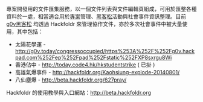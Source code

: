 <!-- TITLE: Hackfoldr -->

專案開發用的文件匯集服務，以一個文件列表與文件編輯頁組成，可用於匯整各種資料於一處，相當適合用於[專案](專案)管理、[黑客松](黑客松)活動與社會事件資訊整理。目前 [g0v黑客松](g0v黑客松) 均透過 Hackfoldr 來管理協作文件，亦於多次社會事件中被大量使用，其中包括：

* 太陽花學運 - http://g0v.today/congressoccupied/https%253A%252F%252Fg0v.hackpad.com%252Fep%252Fpad%252Fstatic%252FXP8sxrgu8Wi
* 香港佔中 - http://today.code4.hk/hkstudentstrike ( 已掛 ) 
* 高雄氣爆事件 - http://hackfoldr.org/Kaohsiung-explode-20140801/
* 八仙塵爆 - http://beta.hackfoldr.org/627pray/

Hackfoldr 的使用教學與入口網站：http://beta.hackfoldr.org